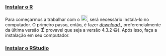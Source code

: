
### [Instalar o R](#)

Para começarmos a trabalhar com o <img src='https://www.r-project.org/Rlogo.png' alt='R' height='20' width='20'>, será necessário instalá-lo no computador. O primeiro passo, então, é fazer <a href="https://www.r-project.org/" target="_blank"><i>download</i> </a>, preferencialmente da última versão (É provavel que seja a versão 4.3.2 &#128515;). Após isso, faça a instalação em seu computador. 


### [Instalar o RStudio](#)
